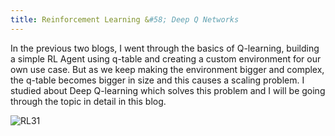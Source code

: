 ```yaml
---
title: Reinforcement Learning &#58; Deep Q Networks
---
```


In the previous two blogs, I went through the basics of Q-learning, building a simple RL Agent using q-table and creating a custom 
environment for our own use case. But as we keep making the environment bigger and complex, the q-table becomes bigger in size 
and this causes a scaling problem. I studied about Deep Q-learning which solves this problem and I will be going through the topic in detail in this blog.


![RL31](https://s3-ap-south-1.amazonaws.com/av-blog-media/wp-content/uploads/2019/04/Screenshot-2019-04-16-at-5.46.01-PM.png)
